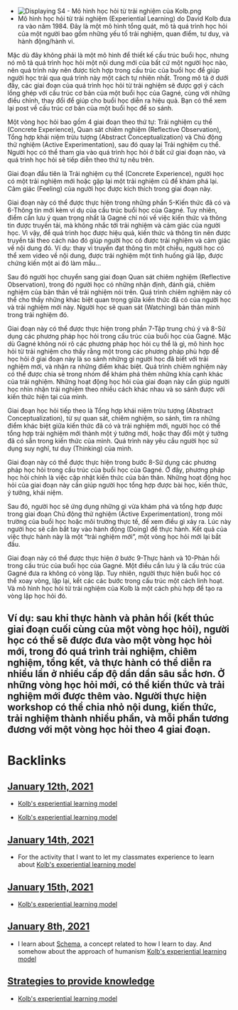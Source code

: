 - ![Displaying S4 - Mô hình học hỏi từ trải nghiệm của Kolb.png](https://drive.google.com/thumbnail?id=1psU256VGokfD84I9L7HEPrg5Zb4TYptO&authuser=0&sz=w1813-h915)
- Mô hình học hỏi từ trải nghiệm (Experiential Learning) do David Kolb đưa ra vào năm 1984. Đây là một mô hình tổng quát, mô tả quá trình học hỏi của một người bao gồm những yếu tố trải nghiệm, quan điểm, tư duy, và hành động/hành vi.

Mặc dù đây không phải là một mô hình để thiết kế cấu trúc buổi học, nhưng nó mô tả quá trình học hỏi một nội dung mới của bất cứ một người học nào, nên quá trình này nên được tích hợp trong cấu trúc của buổi học để giúp người học trải qua quá trình này một cách tự nhiên nhất. Trong mô tả ở dưới đây, các giai đoạn của quá trình học hỏi từ trải nghiệm sẽ được gợi ý cách lồng ghép với cấu trúc cơ bản của một buổi học của Gagné, cùng với những điều chỉnh, thay đổi để giúp cho buổi học diễn ra hiệu quả. Bạn có thể xem lại post về cấu trúc cơ bản của một buổi học để so sánh.

Một vòng học hỏi bao gồm 4 giai đoạn theo thứ tự: Trải nghiệm cụ thể (Concrete Experience), Quan sát chiêm nghiệm (Reflective Observation), Tổng hợp khái niệm trừu tượng (Abstract Conceptualization) và Chủ động thử nghiệm (Active Experimentation), sau đó quay lại Trải nghiệm cụ thể. Người học có thể tham gia vào quá trình học hỏi ở bất cứ giai đoạn nào, và quá trình học hỏi sẽ tiếp diễn theo thứ tự nêu trên.

Giai đoạn đầu tiên là Trải nghiệm cụ thể (Concrete Experience), người học có một trải nghiệm mới hoặc gặp lại một trải nghiệm cũ để khám phá lại. Cảm giác (Feeling) của người học được kích thích trong giai đoạn này.

Giai đoạn này có thể được thực hiện trong những phần 5-Kiến thức đã có và 6-Thông tin mới kèm ví dụ của cấu trúc buổi học của Gagné. Tuy nhiên, điểm cần lưu ý quan trọng nhất là Gagné chỉ nói về việc kiến thức và thông tin được truyền tải, mà không nhắc tới trải nghiệm và cảm giác của người học. Vì vậy, để quá trình học được hiệu quả, kiến thức và thông tin nên được truyền tải theo cách nào đó giúp người học có được trải nghiệm và cảm giác về nội dung đó. Ví dụ: thay vì truyền đạt thông tin một chiều, người học có thể xem video về nội dung, được trải nghiệm một tình huống giả lập, được chứng kiến một ai đó làm mẫu...

Sau đó người học chuyển sang giai đoạn Quan sát chiêm nghiệm (Reflective Observation), trong đó người học có những nhận định, đánh giá, chiêm nghiệm của bản thân về trải nghiệm nói trên. Quá trình chiêm nghiệm này có thể cho thấy những khác biệt quan trọng giữa kiến thức đã có của người học và trải nghiệm mới này. Người học sẽ quan sát (Watching) bản thân mình trong trải nghiệm đó.

Giai đoạn này có thể được thực hiện trong phần 7-Tập trung chú ý và 8-Sử dụng các phương pháp học hỏi trong cấu trúc của buổi học của Gagné. Mặc dù Gagné không nói rõ các phương pháp học hỏi cụ thể là gì, mô hình học hỏi từ trải nghiệm cho thấy rằng một trong các phương pháp phù hợp để học hỏi ở giai đoạn này là so sánh những gì người học đã biết với trải nghiệm mới, và nhận ra những điểm khác biệt. Quá trình chiêm nghiệm này có thể được chia sẻ trong nhóm để khám phá thêm những khía cạnh khác của trải nghiệm. Những hoạt động học hỏi của giai đoạn này cần giúp người học nhìn nhận trải nghiệm theo nhiều cách khác nhau và so sánh được với kiến thức hiện tại của mình.

Giai đoạn học hỏi tiếp theo là Tổng hợp khái niệm trừu tượng (Abstract Conceptualization), từ sự quan sát, chiêm nghiệm, so sánh, tìm ra những điểm khác biệt giữa kiến thức đã có và trải nghiệm mới, người học có thể tổng hợp trải nghiệm mới thành một ý tưởng mới, hoặc thay đổi một ý tưởng đã có sẵn trong kiến thức của mình. Quá trình này yêu cầu người học sử dụng suy nghĩ, tư duy (Thinking) của mình.

Giai đoạn này có thể được thực hiện trong bước 8-Sử dụng các phương pháp học hỏi trong cấu trúc của buổi học của Gagné. Ở đây, phương pháp học hỏi chính là việc cập nhật kiến thức của bản thân. Những hoạt động học hỏi của giai đoạn này cần giúp người học tổng hợp được bài học, kiến thức, ý tưởng, khái niệm.

Sau đó, người học sẽ ứng dụng những gì vừa khám phá và tổng hợp được trong giai đoạn Chủ động thử nghiệm (Active Experimentation), trong môi trường của buổi học hoặc môi trường thực tế, để xem điều gì xảy ra. Lúc này người học sẽ cần bắt tay vào hành động (Doing) để thực hành. Kết quả của việc thực hành này là một “trải nghiệm mới”, một vòng học hỏi mới lại bắt đầu.

Giai đoạn này có thể được thực hiện ở bước 9-Thực hành và 10-Phản hồi trong cấu trúc của buổi học của Gagné. Một điều cần lưu ý là cấu trúc của Gagné đưa ra không có vòng lặp. Tuy nhiên, người thực hiện buổi học có thể xoay vòng, lặp lại, kết các các bước trong cấu trúc một cách linh hoạt. Và mô hình học hỏi từ trải nghiệm của Kolb là một cách phù hợp để tạo ra vòng lặp học hỏi đó.

Ví dụ: sau khi thực hành và phản hồi (kết thúc giai đoạn cuối cùng của một vòng học hỏi), người học có thể sẽ được đưa vào một vòng học hỏi mới, trong đó quá trình trải nghiệm, chiêm nghiệm, tổng kết, và thực hành có thể diễn ra nhiều lần ở nhiều cấp độ dần dần sâu sắc hơn. Ở những vòng học hỏi mới, có thể kiến thức và trải nghiệm mới được thêm vào. Người thực hiện workshop có thể chia nhỏ nội dung, kiến thức, trải nghiệm thành nhiều phần, và mỗi phần tương đương với một vòng học hỏi theo 4 giai đoạn.
- 

# Backlinks
## [January 12th, 2021](<January 12th, 2021.md>)
- [Kolb's experiential learning model](<Kolb's experiential learning model.md>)

- [Kolb's experiential learning model](<Kolb's experiential learning model.md>)

## [January 14th, 2021](<January 14th, 2021.md>)
- For the activity that I want to let my classmates experience to learn about [Kolb's experiential learning model](<Kolb's experiential learning model.md>)

## [January 15th, 2021](<January 15th, 2021.md>)
- [Kolb's experiential learning model](<Kolb's experiential learning model.md>)

## [January 8th, 2021](<January 8th, 2021.md>)
- I learn about [Schema](<Schema.md>), a concept related to how I learn to day. And somehow about the approach of humanism [Kolb's experiential learning model](<Kolb's experiential learning model.md>)

## [Strategies to provide knowledge](<Strategies to provide knowledge.md>)
- [Kolb's experiential learning model](<Kolb's experiential learning model.md>)

